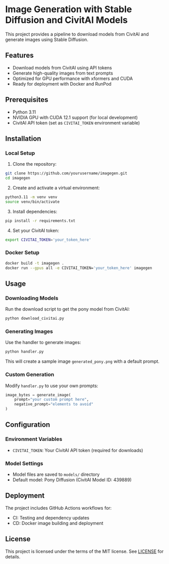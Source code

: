 # Image Generation with Stable Diffusion and CivitAI Models

This project provides a pipeline to download models from CivitAI and generate images using Stable Diffusion.

## Features
- Download models from CivitAI using API tokens
- Generate high-quality images from text prompts
- Optimized for GPU performance with xformers and CUDA
- Ready for deployment with Docker and RunPod

## Prerequisites
- Python 3.11
- NVIDIA GPU with CUDA 12.1 support (for local development)
- CivitAI API token (set as `CIVITAI_TOKEN` environment variable)

## Installation

### Local Setup
1. Clone the repository:
```bash
git clone https://github.com/yourusername/imagegen.git
cd imagegen
```

2. Create and activate a virtual environment:
```bash
python3.11 -m venv venv
source venv/bin/activate
```

3. Install dependencies:
```bash
pip install -r requirements.txt
```

4. Set your CivitAI token:
```bash
export CIVITAI_TOKEN='your_token_here'
```

### Docker Setup
```bash
docker build -t imagegen .
docker run --gpus all -e CIVITAI_TOKEN='your_token_here' imagegen
```

## Usage

### Downloading Models
Run the download script to get the pony model from CivitAI:
```bash
python download_civitai.py
```

### Generating Images
Use the handler to generate images:
```bash
python handler.py
```

This will create a sample image `generated_pony.png` with a default prompt.

### Custom Generation
Modify `handler.py` to use your own prompts:
```python
image_bytes = generate_image(
    prompt="your custom prompt here",
    negative_prompt="elements to avoid"
)
```

## Configuration

### Environment Variables
- `CIVITAI_TOKEN`: Your CivitAI API token (required for downloads)

### Model Settings
- Model files are saved to `models/` directory
- Default model: Pony Diffusion (CivitAI Model ID: 439889)

## Deployment

The project includes GitHub Actions workflows for:
- CI: Testing and dependency updates
- CD: Docker image building and deployment

## License

This project is licensed under the terms of the MIT license. See [LICENSE](LICENSE) for details.